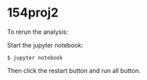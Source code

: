 # 154proj2

To rerun the analysis:

Start the jupyter notebook:
```
$ jupyter notebook
```
Then click the restart button and run all button.
